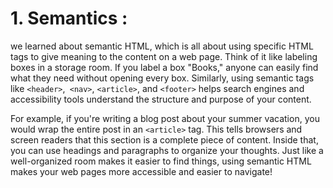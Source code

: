 # 1. Semantics :
we learned about semantic HTML, which is all about using specific HTML tags to give meaning to the content on a web page. Think of it like labeling boxes in a storage room. If you label a box "Books," anyone can easily find what they need without opening every box. Similarly, using semantic tags like `<header>`,` <nav>`, `<article>`, and `<footer>` helps search engines and accessibility tools understand the structure and purpose of your content.

For example, if you're writing a blog post about your summer vacation, you would wrap the entire post in an `<article>` tag. This tells browsers and screen readers that this section is a complete piece of content. Inside that, you can use headings and paragraphs to organize your thoughts. Just like a well-organized room makes it easier to find things, using semantic HTML makes your web pages more accessible and easier to navigate!

